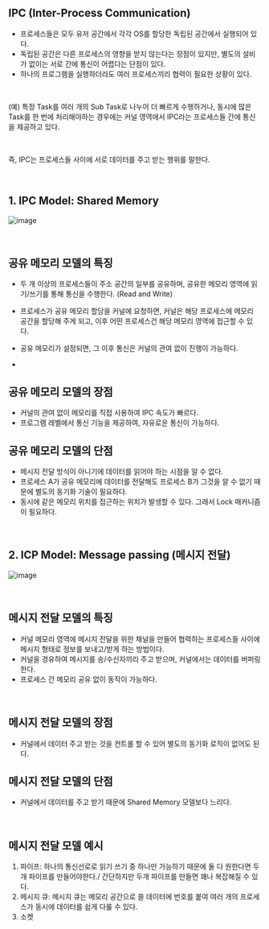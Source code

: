 ## IPC (Inter-Process Communication)
- 프로세스들은 모두 유저 공간에서 각각 OS를 할당한 독립된 공간에서 실행되어 있다.
- 독립된 공간은 다른 프로세스의 영향을 받지 않는다는 장점이 있지만, 별도의 설비가 없이는 서로 간에 통신이 어렵다는 단점이 있다.
- 하나의 프로그램을 실행하더라도 여러 프로세스끼리 협력이 필요한 상황이 있다.

</br>

(예) 특정 Task를 여러 개의 Sub Task로 나누어 더 빠르게 수행하거나, 동시에 많은 Task를 한 번에 처리해야하는 경우에는 커널 영역에서 IPC라는 프로세스들 간에 통신을 제공하고 있다.

</br>

즉, IPC는 프로세스들 사이에 서로 데이터를 주고 받는 행위를 말한다.

</br>

## 1. IPC Model: Shared Memory
![image](https://github.com/leesuuuuumm/CS-study_for_interview/assets/58407737/94b88227-a5d9-43ad-b32d-1635bdd4e4b5)

</br>

## 공유 메모리 모델의 특징
- 두 개 이상의 프로세스들이 주소 공간의 일부를 공유하며, 공유한 메모리 영역에 읽기/쓰기를 통해 통신을 수행한다. (Read and Write)
- 프로세스가 공유 메모리 할당을 커널에 요청하면, 커널은 해당 프로세스에 메모리 공간을 할당해 주게 되고, 이후 어떤 프로세스건 해당 메모리 영역에 접근할 수 있다.
- 공유 메모리가 설정되면, 그 이후 통신은 커널의 관여 없이 진행이 가능하다.

- </br>

## 공유 메모리 모델의 장점
- 커널의 관여 없이 메모리를 직접 사용하여 IPC 속도가 빠르다.
- 프로그램 레벨에서 통신 기능을 제공하여, 자유로운 통신이 가능하다.


## 공유 메모리 모델의 단점
- 메시지 전달 방식이 아니기에 데이터를 읽어야 하는 시점을 알 수 없다.
- 프로세스 A가 공유 메모리에 데이터를 전달해도 프로세스 B가 그것을 알 수 없기 때문에 별도의 동기화 기술이 필요하다.
- 동시에 같은 메모리 위치를 접근하는 위치가 발생할 수 있다. 그래서 Lock 매커니즘이 필요하다.

</br>

## 2. ICP Model: Message passing (메시지 전달)
![image](https://github.com/leesuuuuumm/CS-study_for_interview/assets/58407737/bf486144-b7d2-4cc7-b563-fdf3235fe300)

</br>

## 메시지 전달 모델의 특징
- 커널 메모리 영역에 메시지 전달을 위한 채널을 만들어 협력하는 프로세스들 사이에 메시지 형태로 정보를 보내고/받게 하는 방법이다.
- 커널을 경유하여 메시지를 송/수신자끼리 주고 받으며, 커널에서는 데이터를 버퍼링한다.
- 프로세스 간 메모리 공유 없이 동작이 가능하다.

</br>

## 메시지 전달 모델의 장점
- 커널에서 데이터 주고 받는 것을 컨트롤 할 수 있어 별도의 동기화 로직이 없어도 된다.

## 메시지 전달 모델의 단점
- 커널에서 데이터를 주고 받기 때문에 Shared Memory 모델보다 느리다.

</br>

## 메시지 전달 모델 예시
1. 파이프: 하나의 통신선로로 읽기 쓰기 중 하나만 가능하기 때문에 둘 다 원한다면 두 개 파이프를 만들어야한다./ 간단하지만 두개 파이프를 만들면 꽤나 복잡해질 수 있다.
2. 메시지 큐: 메시지 큐는 메모리 공간으로 쓸 데이터에 번호를 붙여 여러 개의 프로세스가 동시에 데이터를 쉽게 다룰 수 있다.
3. 소켓


</br>
